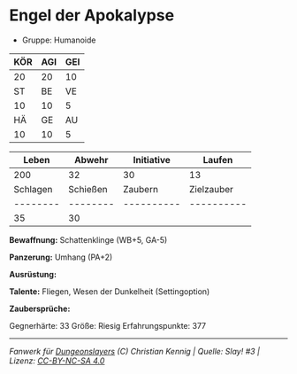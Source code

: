 # Engel der Apokalypse  
- Gruppe: Humanoide  

| KÖR | AGI | GEI |  
| --- | --- | --- |  
| 20  | 20  | 10  |
| ST  | BE  | VE  |  
| 10  | 10  | 5   |
| HÄ  | GE  | AU  |  
| 10  | 10  | 5   |


| Leben    | Abwehr   | Initiative | Laufen     |
| -------- | -------- | ---------- | ---------- |
| 200      | 32       | 30         | 13         |
| Schlagen | Schießen | Zaubern    | Zielzauber |
| -------- | -------- | ---------- | ---------- |
| 35       | 30       |            |            |

**Bewaffnung:**
Schattenklinge (WB+5, GA-5)

**Panzerung:**
Umhang (PA+2)

**Ausrüstung:**


**Talente:**
Fliegen, Wesen der Dunkelheit (Settingoption)

**Zaubersprüche:**


Gegnerhärte: 33
Größe: Riesig
Erfahrungspunkte: 377



___
*Fanwerk für [Dungeonslayers](https://www.dungeonslayers.net/) (C) Christian Kennig | Quelle: Slay! #3 | Lizenz: [CC-BY-NC-SA 4.0](https://creativecommons.org/licenses/by-nc-sa/4.0/deed.de)*